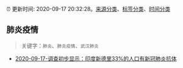 :alarm_clock: 更新时间: 2020-09-17 20:32:28。[来源分类](../README.md)、[标签分类](../TAGS.md)、[时间分类](../TIMELINE.md)

## 肺炎疫情


> 关键字：`肺炎`、`肺炎疫情`、`武汉肺炎`



- [2020-09-17-调查初步显示：印度新德里33%的人口有新冠肺炎抗体](http://app.cctv.com/special/cportal/detail/arti/index.html?id=Arti3XcJO2YExWzNm4ArLwog200917&isfromapp=1) 